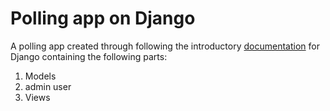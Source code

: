 # Polling app on Django
 
 A polling app created through following the introductory [documentation](https://docs.djangoproject.com/en/4.0/intro/) for Django containing the following parts: 
 
 1. Models
 2. admin user
 3. Views
